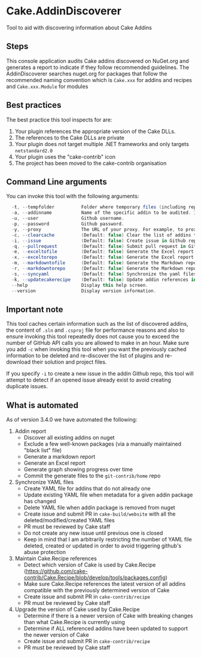 # Cake.AddinDiscoverer
Tool to aid with discovering information about Cake Addins

## Steps
This console application audits Cake addins discovered on NuGet.org and generates a report to indicate if they follow recommended guidelines. 
The AddinDiscoverer searches nuget.org for packages that follow the recommended naming convention which is `Cake.xxx` for addins and recipes and `Cake.xxx.Module` for modules

## Best practices

The best practice this tool inspects for are:

1. Your plugin references the appropriate version of the Cake DLLs.
2. The references to the Cake DLLs are private
3. Your plugin does not target multiple .NET frameworks and only targets `netstandard2.0`
4. Your plugin uses the "cake-contrib" icon
5. The project has been moved to the cake-contrib organisation

## Command Line arguments

You can invoke this tool with the following arguments:

```csharp
  -t, --tempfolder          Folder where temporary files (including reports) are saved.
  -a, --addinname           Name of the specific addin to be audited. If omitted, all addins are audited.
  -u, --user                Github username.
  -p, --password            Github password.
  -y, --proxy               The URL of your proxy. For example, to proxy request through Fiddler use: 'http://localhost:8888'.
  -c, --clearcache          (Default: false) Clear the list of addins that was previously cached.
  -i, --issue               (Default: false) Create issue in Github repositories that do not meet recommendations.
  -q, --pullrequest         (Default: false) Submit pull request in Github repositories to fix recommendations.
  -e, --exceltofile         (Default: false) Generate the Excel report and write to a file.
  -x, --exceltorepo         (Default: false) Generate the Excel report and commit to cake-contrib repo.
  -m, --markdowntofile      (Default: false) Generate the Markdown report and write to a file.
  -r, --markdowntorepo      (Default: false) Generate the Markdown report and commit to cake-contrib repo.
  -s, --syncyaml            (Default: false) Synchronize the yaml files on Cake's web site with the packages discovered on NuGet.
  -k, --updatecakerecipe    (Default: false) Update addin references in CakeRecipe.
  --help                    Display this help screen.
  --version                 Display version information.
```

## Important note

This tool caches certain information such as the list of discovered addins, the content of `.sln` and `.csproj` file for performance reasons and also to ensure invoking this tool repeatedly does not cause you to exceed the number of GitHub API calls you are allowed to make in an hour. Make sure you add `-c` when invoking this tool when you want the previously cached information to be deleted and re-discover the list of plugins and re-download their solution and project files.

If you specify `-i` to create a new issue in the addin Github repo, this tool will attempt to detect if an opened issue already exist to avoid creating duplicate issues.

## What is automated

As of version 3.4.0 we have automated the following:
1. Addin report
	- Discover all existing addins on nuget
	- Exclude a few well-known packages (via a manually maintained "black list" file)
	- Generate a markdown report
	- Generate an Excel report
	- Generate graph showing progress over time
	- Commit the generate files to the `git-contrib/home` repo
2. Synchronize YAML files
	- Create YAML file for addins that do not already one
	- Update existing YAML file when metadata for a given addin package has changed
	- Delete YAML file when addin package is removed from nuget
	- Create issue and submit PR in `cake-build/website` with all the deleted/modified/created YAML files
	- PR must be reviewed by Cake staff
	- Do not create any new issue until previous one is closed
	- Keep in mind that I am arbitrarily restricting the number of YAML file deleted, created or updated in order to avoid triggering github's abuse protection
3. Maintain Cake.Recipe references
	- Detect which version of Cake is used by Cake.Recipe (https://github.com/cake-contrib/Cake.Recipe/blob/develop/tools/packages.config)
	- Make sure Cake.Recipe references the latest version of all addins compatible with the previously determined version of Cake
	- Create issue and submit PR in `cake-contrib/recipe`
	- PR must be reviewed by Cake staff
4. Upgrade the version of Cake used by Cake.Recipe
	- Determine if there is a newer version of Cake with breaking changes than what Cake.Recipe is currently using
	- Determine if ALL referenced addins have been updated to support the newer version of Cake
	- Create issue and submit PR in `cake-contrib/recipe`
	- PR must be reviewed by Cake staff
